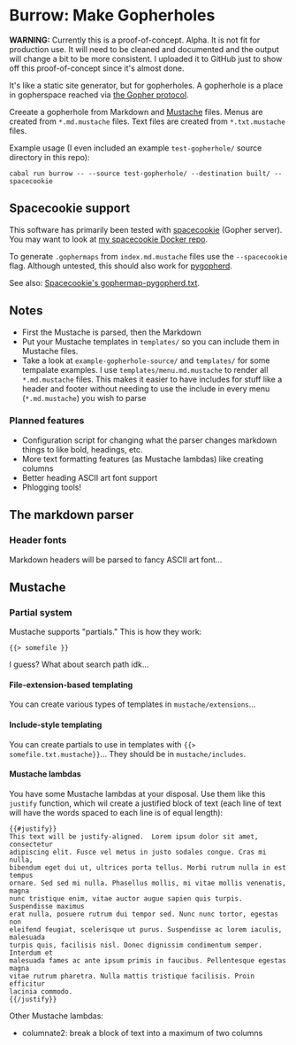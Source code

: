 # Burrow: Make Gopherholes

**WARNING:** Currently this is a proof-of-concept. Alpha. It is not fit for
production use. It will need to be cleaned and documented and the output will
change a bit to be more consistent. I uploaded it to GitHub just to show off
this proof-of-concept since it's almost done.

It's like a static site generator, but for gopherholes.  A gopherhole is a
place in gopherspace reached via [the Gopher protocol](https://en.wikipedia.org/wiki/Gopher_%28protocol%29).

Creeate a gopherhole from Markdown and [Mustache](https://mustache.github.io/)
files. Menus are created from `*.md.mustache` files. Text files are created
from `*.txt.mustache` files.

Example usage (I even included an example `test-gopherhole/` source directory in this repo):

```
cabal run burrow -- --source test-gopherhole/ --destination built/ --spacecookie
```

## Spacecookie support

This software has primarily been tested with
[spacecookie](https://github.com/sternenseemann/spacecookie) (Gopher server).
You may want to look at [my spacecookie Docker
repo](https://github.com/hyperrealgopher/docker-spacecookie).

To generate `.gophermaps` from `index.md.mustache` files use the
`--spacecookie` flag. Although untested, this should also work for
[pygopherd](https://github.com/jgoerzen/pygopherd).

See also: [Spacecookie's gophermap-pygopherd.txt](https://github.com/sternenseemann/spacecookie/blob/master/docs/gophermap-pygopherd.txt).

## Notes

  * First the Mustache is parsed, then the Markdown
  * Put your Mustache templates in `templates/` so you can include them in Mustache files.
  * Take a look at `example-gopherhole-source/` and `templates/` for some tempalate examples.
    I use `templates/menu.md.mustache` to render all `*.md.mustache` files. This makes it easier
    to have includes for stuff like a header and footer without needing to use the include in every
    menu (`*.md.mustache`) you wish to parse

### Planned features

  * Configuration script for changing what the parser changes markdown things
    to like bold, headings, etc.
  * More text formatting features (as Mustache lambdas) like creating columns
  * Better heading ASCII art font support
  * Phlogging tools!

## The markdown parser

### Header fonts

Markdown headers will be parsed to fancy ASCII art font...

## Mustache

### Partial system

Mustache supports "partials." This is how they work:

```
{{> somefile }}
```

I guess? What about search path idk...

#### File-extension-based templating

You can create various types of templates in `mustache/extensions`...

#### Include-style templating

You can create partials to use in templates with  `{{>
somefile.txt.mustache}}`... They should be in `mustache/includes`.

#### Mustache lambdas

You have some Mustache lambdas at your disposal. Use them like this `justify` function, which wil create a justified block of text (each line of text will have the words spaced to each line is of equal length):

```
{{#justify}}
This text will be justify-aligned.  Lorem ipsum dolor sit amet, consectetur
adipiscing elit. Fusce vel metus in justo sodales congue. Cras mi nulla,
bibendum eget dui ut, ultrices porta tellus. Morbi rutrum nulla in est tempus
ornare. Sed sed mi nulla. Phasellus mollis, mi vitae mollis venenatis, magna
nunc tristique enim, vitae auctor augue sapien quis turpis. Suspendisse maximus
erat nulla, posuere rutrum dui tempor sed. Nunc nunc tortor, egestas non
eleifend feugiat, scelerisque ut purus. Suspendisse ac lorem iaculis, malesuada
turpis quis, facilisis nisl. Donec dignissim condimentum semper. Interdum et
malesuada fames ac ante ipsum primis in faucibus. Pellentesque egestas magna
vitae rutrum pharetra. Nulla mattis tristique facilisis. Proin efficitur
lacinia commodo.
{{/justify}}
```

Other Mustache lambdas:

  * columnate2: break a block of text into a maximum of two columns

